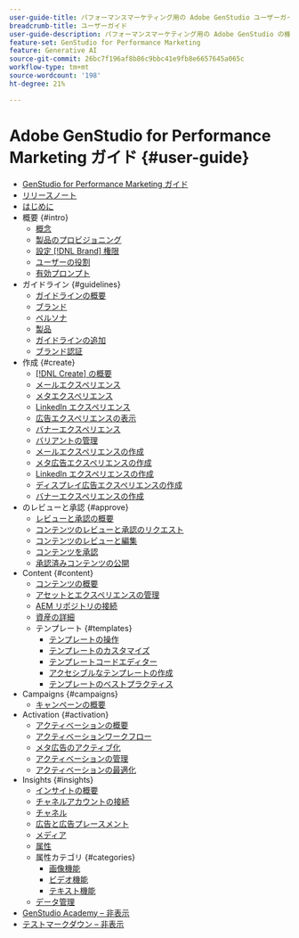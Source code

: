 ```yaml
---
user-guide-title: パフォーマンスマーケティング用の Adobe GenStudio ユーザーガイド
breadcrumb-title: ユーザーガイド
user-guide-description: パフォーマンスマーケティング用の Adobe GenStudio の機能を探索します。オンブランドのアセットをすばやく作成、バリエーションを生成、エクスペリエンスを最適化する方法について説明します。
feature-set: GenStudio for Performance Marketing
feature: Generative AI
source-git-commit: 26bc7f196af8b86c9bbc41e9fb8e6657645a065c
workflow-type: tm+mt
source-wordcount: '198'
ht-degree: 21%

---
```



# Adobe GenStudio for Performance Marketing ガイド {#user-guide}

+ [GenStudio for Performance Marketing ガイド ](home.md)
+ [リリースノート](release-notes.md)
+ [ はじめに ](get-started.md)
+ 概要 {#intro}
   + [ 概念 ](concepts.md)
   + [ 製品のプロビジョニング ](product-provisioning.md)
   + [ 設定  [!DNL Brand]  権限 ](configure-brand-permissions.md)
   + [ユーザーの役割](user-roles.md)
   + [ 有効プロンプト ](effective-prompts.md)
+ ガイドライン {#guidelines}
   + [ ガイドラインの概要 ](guidelines/overview.md)
   + [ブランド](guidelines/brands.md)
   + [ ペルソナ ](guidelines/personas.md)
   + [ 製品 ](guidelines/products.md)
   + [ ガイドラインの追加 ](guidelines/add-guidelines.md)
   + [ ブランド認証 ](guidelines/brand-validation.md)
+ 作成 {#create}
   + [[!DNL Create] の概要](create/overview.md)
   + [ メールエクスペリエンス ](create/email-experiences.md)
   + [ メタエクスペリエンス ](create/meta-experiences.md)
   + [LinkedIn エクスペリエンス ](create/linkedin-experiences.md)
   + [ 広告エクスペリエンスの表示 ](create/display-ad-experiences.md)
   + [ バナーエクスペリエンス ](create/banner-experiences.md)
   + [ バリアントの管理 ](create/manage-variants.md)
   + [ メールエクスペリエンスの作成 ](create/create-email-experience.md)
   + [ メタ広告エクスペリエンスの作成 ](create/create-meta-ad.md)
   + [LinkedIn エクスペリエンスの作成 ](create/create-linkedin.md)
   + [ ディスプレイ広告エクスペリエンスの作成 ](create/create-display-ad.md)
   + [ バナーエクスペリエンスの作成 ](create/create-banner-experience.md)
+ のレビューと承認 {#approve}
   + [ レビューと承認の概要 ](approvals/overview.md)
   + [ コンテンツのレビューと承認のリクエスト ](approvals/request-review.md)
   + [ コンテンツのレビューと編集 ](approvals/review-and-edit.md)
   + [ コンテンツを承認 ](approvals/approve-content.md)
   + [ 承認済みコンテンツの公開 ](approvals/publish-content.md)
+ Content {#content}
   + [ コンテンツの概要 ](content/overview.md)
   + [ アセットとエクスペリエンスの管理 ](content/manage-assets.md)
   + [AEM リポジトリの接続 ](content/connect-aem-repo.md)
   + [ 資産の詳細 ](content/asset-details.md)
   + テンプレート {#templates}
      + [ テンプレートの操作 ](content/use-templates.md)
      + [ テンプレートのカスタマイズ ](content/customize-template.md)
      + [ テンプレートコードエディター ](content/code-editor.md)
      + [ アクセシブルなテンプレートの作成 ](content/accessibility-for-templates.md)
      + [ テンプレートのベストプラクティス ](content/best-practices-for-templates.md)
+ Campaigns {#campaigns}
   + [ キャンペーンの概要 ](campaigns/overview.md)
+ Activation {#activation}
   + [ アクティベーションの概要 ](activation/overview.md)
   + [ アクティベーションワークフロー ](activation/create-activation.md)
   + [ メタ広告のアクティブ化 ](activation/activate-meta-ad.md)
   + [ アクティベーションの管理 ](activation/manage-activations.md)
   + [ アクティベーションの最適化 ](activation/troubleshooting.md)
+ Insights {#insights}
   + [インサイトの概要](insights/overview.md)
   + [ チャネルアカウントの接続 ](insights/connect-channel.md)
   + [チャネル](insights/channels.md)
   + [ 広告と広告プレースメント ](insights/ads.md)
   + [ メディア ](insights/media.md)
   + [属性](insights/attributes.md)
   + 属性カテゴリ {#categories}
      + [ 画像機能 ](insights/image-features.md)
      + [ ビデオ機能 ](insights/video-features.md)
      + [ テキスト機能 ](insights/text-features.md)
   + [ データ管理 ](insights/data-management.md)
+ [GenStudio Academy – 非表示 ](genstudioacademy.md)
+ [ テストマークダウン – 非表示 ](test-markdown.md)
